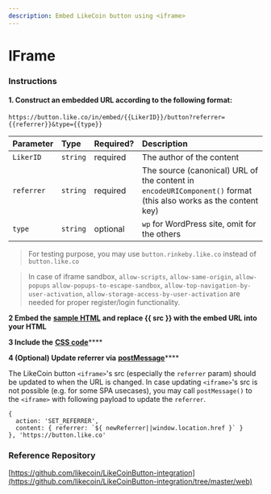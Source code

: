 ```yaml
---
description: Embed LikeCoin button using <iframe>
---
```


# IFrame

### **Instructions**

#### **1. Construct an embedded URL according to the following format:**

```text
https://button.like.co/in/embed/{{LikerID}}/button?referrer={{referrer}}&type={{type}}
```

| Parameter | Type | Required? | Description |
| :--- | :--- | :--- | :--- |
| `LikerID` | `string` | required | The author of the content |
| `referrer` | `string` | required | The source \(canonical\) URL of the content in `encodeURIComponent()` format \(this also works as the content key\) |
| `type` | `string` | optional | `wp` for WordPress site, omit for the others |

> For testing purpose, you may use `button.rinkeby.like.co` instead of `button.like.co`

> In case of iframe sandbox, `allow-scripts`, `allow-same-origin`, `allow-popups` `allow-popups-to-escape-sandbox`, `allow-top-navigation-by-user-activation`, `allow-storage-access-by-user-activation` are needed for proper register/login functionality.

**2 Embed the** [**sample HTML**](https://github.com/likecoin/LikeCoinButton-integration/blob/master/web/index.html) **and replace {{ src }} with the embed URL into your HTML**

**3 Include the** [**CSS code**](https://github.com/likecoin/LikeCoinButton-integration/blob/master/web/style.css)\*\*\*\*

**4 \(Optional\) Update referrer via** [**postMessage**](https://github.com/likecoin/LikeCoinButton-integration/blob/master/web/postMessage.html)\*\*\*\*

The LikeCoin button `<iframe>`'s src \(especially the `referrer` param\) should be updated to when the URL is changed. In case updating `<iframe>`'s src is not possible \(e.g. for some SPA usecases\), you may call `postMessage()` to the `<iframe>` with following payload to update the `referrer`.

```text
{
  action: 'SET_REFERRER',
  content: { referrer: `${ newReferrer||window.location.href }` }
}, 'https://button.like.co'
```

### Reference Repository

[https://github.com/likecoin/LikeCoinButton-integration](https://github.com/likecoin/LikeCoinButton-integration/tree/master/web)

